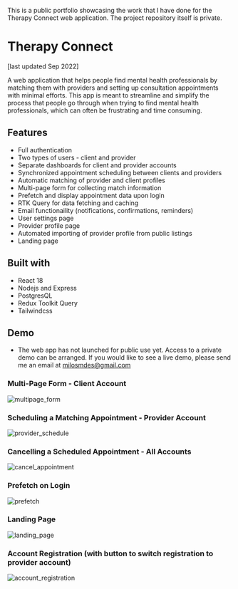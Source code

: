This is a public portfolio showcasing the work that I have done for the Therapy Connect web application. The project repository itself is private.
# Therapy Connect

[last updated Sep 2022]

A web application that helps people find mental health professionals by matching them with providers and setting up consultation appointments with minimal efforts. This app is meant to streamline and simplify the process that people go through when trying to find mental health professionals, which can often be frustrating and time consuming. 

## Features

- Full authentication 
- Two types of users - client and provider
- Separate dashboards for client and provider accounts
- Synchronized appointment scheduling between clients and providers
- Automatic matching of provider and client profiles
- Multi-page form for collecting match information
- Prefetch and display appointment data upon login
- RTK Query for data fetching and caching
- Email functionaility (notifications, confirmations, reminders)
- User settings page
- Provider profile page
- Automated importing of provider profile from public listings
- Landing page

## Built with
- React 18
- Nodejs and Express
- PostgresQL
- Redux Toolkit Query
- Tailwindcss

## Demo
- The web app has not launched for public use yet. Access to a private demo can be arranged. If you would like to see a live demo, please send me an email at milosmdes@gmail.com

### Multi-Page Form - Client Account
![multipage_form](https://media.giphy.com/media/DMmgIpzHou3tdj2kwX/giphy.gif)

### Scheduling a Matching Appointment - Provider Account
![provider_schedule](https://media.giphy.com/media/B0FPxkGw48vKoCWt2M/giphy.gif)

### Cancelling a Scheduled Appointment - All Accounts
![cancel_appointment](https://media.giphy.com/media/D1ZHKfs0enqqFnBWtF/giphy.gif)

### Prefetch on Login
![prefetch](https://media.giphy.com/media/YVXONlLb2Z9yQ1f1ma/giphy.gif)

### Landing Page
![landing_page](https://media.giphy.com/media/JE6s9tXxydz9aAyoZd/giphy.gif)

### Account Registration (with button to switch registration to provider account)
![account_registration](https://media.giphy.com/media/wzC2hpUGVwydkd1LBc/giphy.gif)

